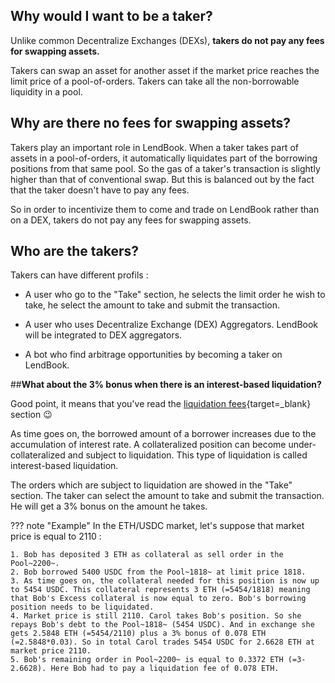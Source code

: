 
## **Why would I want to be a taker?**

Unlike common Decentralize Exchanges (DEXs), **takers do not pay any fees for swapping assets.**

Takers can swap an asset for another asset if the market price reaches the limit price of a pool-of-orders.
Takers can take all the non-borrowable liquidity in a pool.

## **Why are there no fees for swapping assets?**

Takers play an important role in LendBook. When a taker takes part of assets in a pool-of-orders, it automatically liquidates part of the borrowing positions from that same pool. So the gas of a taker's transaction is slightly higher than that of conventional swap. But this is balanced out by the fact that the taker doesn't have to pay any fees.

So in order to incentivize them to come and trade on LendBook rather than on a DEX, takers do not pay any fees for swapping assets.

## **Who are the takers?**

Takers can have different profils :

* A user who go to the "Take" section, he selects the limit order he wish to take, he select the amount to take and submit the transaction.

* A user who uses Decentralize Exchange (DEX) Aggregators. LendBook will be integrated to DEX aggregators.

* A bot who find arbitrage opportunities by becoming a taker on LendBook.

##**What about the 3% bonus when there is an interest-based liquidation?**

Good point, it means that you've read the [liquidation fees](../../how-it-works/liquidation){target=_blank} section :wink:


As time goes on, the borrowed amount of a borrower increases due to the accumulation of interest rate. A collateralized position can become under-collateralized and subject to liquidation. This type of liquidation is called interest-based liquidation.

The orders which are subject to liquidation are showed in the "Take" section. The taker can select the amount to take and submit the transaction. He will get a 3% bonus on the amount he takes.


??? note "Example"
    In the ETH/USDC market, let's suppose that market price is equal to 2110 :

    1. Bob has deposited 3 ETH as collateral as sell order in the Pool~2200~.
    2. Bob borrowed 5400 USDC from the Pool~1818~ at limit price 1818. 
    3. As time goes on, the collateral needed for this position is now up to 5454 USDC. This collateral represents 3 ETH (=5454/1818) meaning that Bob's Excess collateral is now equal to zero. Bob's borrowing position needs to be liquidated.
    4. Market price is still 2110. Carol takes Bob's position. So she repays Bob's debt to the Pool~1818~ (5454 USDC). And in exchange she gets 2.5848 ETH (=5454/2110) plus a 3% bonus of 0.078 ETH (=2.5848*0.03). So in total Carol trades 5454 USDC for 2.6628 ETH at market price 2110. 
    5. Bob's remaining order in Pool~2200~ is equal to 0.3372 ETH (=3-2.6628). Here Bob had to pay a liquidation fee of 0.078 ETH.


